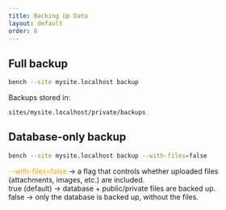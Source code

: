 ```yaml
---
title: Backing Up Data
layout: default
order: 6
---
```


## Full backup
```bash
bench --site mysite.localhost backup
```

Backups stored in:
```
sites/mysite.localhost/private/backups
```

## Database-only backup
```bash
bench --site mysite.localhost backup --with-files=false
```


<span style="color:orange">
--with-files=false</span> → a flag that controls whether uploaded files (attachments, images, etc.) are included.<br>
true (default) → database + public/private files are backed up.<br>
false → only the database is backed up, without the files.
